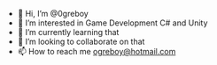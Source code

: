 - 👋 Hi, I’m @0greboy
- 👀 I’m interested in Game Development C# and Unity  
- 🌱 I’m currently learning that
- 💞️ I’m looking to collaborate on that
- 📫 How to reach me ogreboy@hotmail.com

<!---
0greboy/0greboy is a ✨ special ✨ repository because its `README.md` (this file) appears on your GitHub profile.
You can click the Preview link to take a look at your changes.
--->
